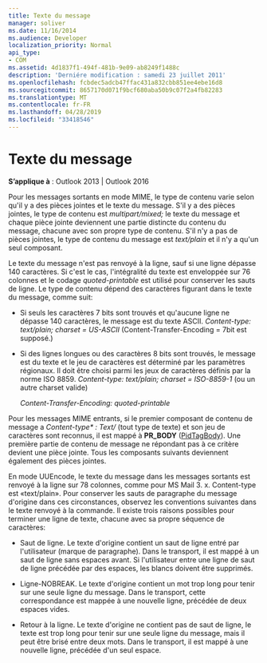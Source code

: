 ```yaml
---
title: Texte du message
manager: soliver
ms.date: 11/16/2014
ms.audience: Developer
localization_priority: Normal
api_type:
- COM
ms.assetid: 4d1837f1-494f-481b-9e09-ab8249f1488c
description: 'Derniére modification : samedi 23 juillet 2011'
ms.openlocfilehash: fcbdec5adcb47ffac431a832cbb851ee4ebe16d8
ms.sourcegitcommit: 8657170d071f9bcf680aba50b9c07f2a4fb82283
ms.translationtype: MT
ms.contentlocale: fr-FR
ms.lasthandoff: 04/28/2019
ms.locfileid: "33418546"
---
```

# <a name="message-text"></a>Texte du message

  
  
**S’applique à** : Outlook 2013 | Outlook 2016 
  
Pour les messages sortants en mode MIME, le type de contenu varie selon qu'il y a des pièces jointes et le texte du message. S'il y a des pièces jointes, le type de contenu est _multipart/mixed;_ le texte du message et chaque pièce jointe deviennent une partie distincte du contenu du message, chacune avec son propre type de contenu. S'il n'y a pas de pièces jointes, le type de contenu du message est _text/plain_ et il n'y a qu'un seul composant. 
  
Le texte du message n'est pas renvoyé à la ligne, sauf si une ligne dépasse 140 caractères. Si c'est le cas, l'intégralité du texte est enveloppée sur 76 colonnes et le codage _quoted-printable_ est utilisé pour conserver les sauts de ligne. Le type de contenu dépend des caractères figurant dans le texte du message, comme suit: 
  
- Si seuls les caractères 7 bits sont trouvés et qu'aucune ligne ne dépasse 140 caractères, le message est du texte ASCII. _Content-type: text/plain; charset = US-ASCII_ (Content-Transfer-Encoding = 7bit est supposé.) 
    
- Si des lignes longues ou des caractères 8 bits sont trouvés, le message est du texte et le jeu de caractères est déterminé par les paramètres régionaux. Il doit être choisi parmi les jeux de caractères définis par la norme ISO 8859. _Content-type: text/plain; charset = ISO-8859-1_ (ou un autre charset valide) 
    
     _Content-Transfer-Encoding: quoted-printable_
    
Pour les messages MIME entrants, si le premier composant de contenu de message a _Content-type\* : Text/_ (tout type de texte) et son jeu de caractères sont reconnus, il est mappé à **PR_BODY** ([PidTagBody](pidtagbody-canonical-property.md)). Une première partie de contenu de message ne répondant pas à ce critère devient une pièce jointe. Tous les composants suivants deviennent également des pièces jointes.
  
En mode UUEncode, le texte du message dans les messages sortants est renvoyé à la ligne sur 78 colonnes, comme pour MS Mail 3. x. Content-type est «text/plain». Pour conserver les sauts de paragraphe du message d'origine dans ces circonstances, observez les conventions suivantes dans le texte renvoyé à la commande. Il existe trois raisons possibles pour terminer une ligne de texte, chacune avec sa propre séquence de caractères:
  
- Saut de ligne. Le texte d'origine contient un saut de ligne entré par l'utilisateur (marque de paragraphe). Dans le transport, il est mappé à un saut de ligne sans espaces avant. Si l'utilisateur entre une ligne de saut de ligne précédée par des espaces, les blancs doivent être supprimés.
    
- Ligne-NOBREAK. Le texte d'origine contient un mot trop long pour tenir sur une seule ligne du message. Dans le transport, cette correspondance est mappée à une nouvelle ligne, précédée de deux espaces vides.
    
- Retour à la ligne. Le texte d'origine ne contient pas de saut de ligne, le texte est trop long pour tenir sur une seule ligne du message, mais il peut être brisé entre deux mots. Dans le transport, il est mappé à une nouvelle ligne, précédée d'un seul espace.
    

